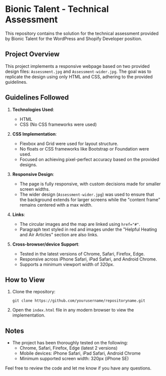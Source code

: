 # Bionic Talent - Technical Assessment

This repository contains the solution for the technical assessment provided by Bionic Talent for the WordPress and Shopify Developer position.

## Project Overview

This project implements a responsive webpage based on two provided design files: `Assessment.jpg` and `Assessment-wider.jpg`. The goal was to replicate the design using only HTML and CSS, adhering to the provided guidelines.

## Guidelines Followed

1. **Technologies Used**:
    - HTML
    - CSS (No CSS frameworks were used)

2. **CSS Implementation**:
    - Flexbox and Grid were used for layout structure.
    - No floats or CSS frameworks like Bootstrap or Foundation were used.
    - Focused on achieving pixel-perfect accuracy based on the provided designs.

3. **Responsive Design**:
    - The page is fully responsive, with custom decisions made for smaller screen widths.
    - The wider design (`Assessment-wider.jpg`) was used to ensure that the background extends for larger screens while the "content frame" remains centered with a max width.

4. **Links**:
    - The circular images and the map are linked using `href="#"`.
    - Paragraph text styled in red and images under the "Helpful Heating and Air Articles" section are also links.

5. **Cross-browser/device Support**:
    - Tested in the latest versions of Chrome, Safari, Firefox, Edge.
    - Responsive across iPhone Safari, iPad Safari, and Android Chrome.
    - Supports a minimum viewport width of 320px.

## How to View

1. Clone the repository:
    ```
    git clone https://github.com/yourusername/repositoryname.git
    ```
   
2. Open the `index.html` file in any modern browser to view the implementation.

## Notes

- The project has been thoroughly tested on the following:
    - Chrome, Safari, Firefox, Edge (latest 2 versions)
    - Mobile devices: iPhone Safari, iPad Safari, Android Chrome
    - Minimum supported screen width: 320px (iPhone SE)

Feel free to review the code and let me know if you have any questions.
